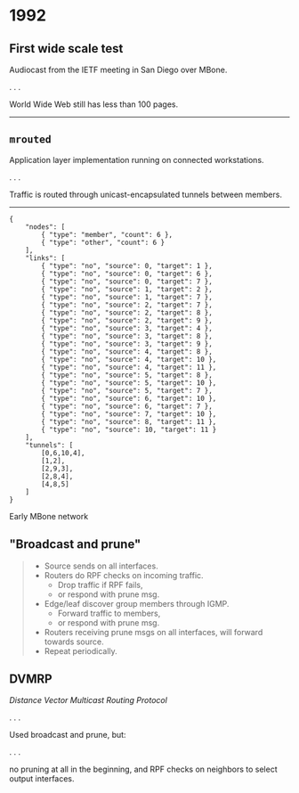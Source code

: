# 1992

## First wide scale test

Audiocast from the IETF meeting in San Diego over MBone.

. . .

World Wide Web still has less than 100 pages.

--------

## `mrouted`

Application layer implementation running on connected workstations.

. . .

Traffic is routed through unicast-encapsulated tunnels between members.

--------

~~~ { .graph }
{
    "nodes": [
        { "type": "member", "count": 6 },
        { "type": "other", "count": 6 }
    ],
    "links": [
        { "type": "no", "source": 0, "target": 1 },
        { "type": "no", "source": 0, "target": 6 },
        { "type": "no", "source": 0, "target": 7 },
        { "type": "no", "source": 1, "target": 2 },
        { "type": "no", "source": 1, "target": 7 },
        { "type": "no", "source": 2, "target": 7 },
        { "type": "no", "source": 2, "target": 8 },
        { "type": "no", "source": 2, "target": 9 },
        { "type": "no", "source": 3, "target": 4 },
        { "type": "no", "source": 3, "target": 8 },
        { "type": "no", "source": 3, "target": 9 },
        { "type": "no", "source": 4, "target": 8 },
        { "type": "no", "source": 4, "target": 10 },
        { "type": "no", "source": 4, "target": 11 },
        { "type": "no", "source": 5, "target": 8 },
        { "type": "no", "source": 5, "target": 10 },
        { "type": "no", "source": 5, "target": 7 },
        { "type": "no", "source": 6, "target": 10 },
        { "type": "no", "source": 6, "target": 7 },
        { "type": "no", "source": 7, "target": 10 },
        { "type": "no", "source": 8, "target": 11 },
        { "type": "no", "source": 10, "target": 11 }
    ],
    "tunnels": [
        [0,6,10,4],
        [1,2],
        [2,9,3],
        [2,8,4],
        [4,8,5]
    ]
}
~~~
Early MBone network


## "Broadcast and prune"

> * Source sends on all interfaces.
> * Routers do RPF checks on incoming traffic.
>     * Drop traffic if RPF fails,
>     * or respond with prune msg.
> * Edge/leaf discover group members through IGMP.
>     * Forward traffic to members,
>     * or respond with prune msg.
> * Routers receiving prune msgs on all interfaces, will forward towards source.
> * Repeat periodically.


## DVMRP

*Distance Vector Multicast Routing Protocol*

. . .

Used broadcast and prune, but:

. . .

no pruning at all in the beginning,
and RPF checks on neighbors to select output interfaces.


